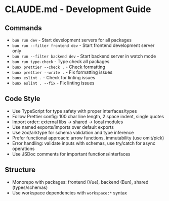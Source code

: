 # CLAUDE.md - Development Guide

## Commands

- `bun run dev` - Start development servers for all packages
- `bun run --filter frontend dev` - Start frontend development server only
- `bun run --filter backend dev` - Start backend server in watch mode
- `bun run type-check` - Type check all packages
- `bunx prettier --check .` - Check formatting
- `bunx prettier --write .` - Fix formatting issues
- `bunx eslint .` - Check for linting issues
- `bunx eslint . --fix` - Fix linting issues

## Code Style

- Use TypeScript for type safety with proper interfaces/types
- Follow Prettier config: 100 char line length, 2 space indent, single quotes
- Import order: external libs → shared → local modules
- Use named exports/imports over default exports
- Use zod/arktype for schema validation and type inference
- Prefer functional approach: arrow functions, immutability (use omit/pick)
- Error handling: validate inputs with schemas, use try/catch for async operations
- Use JSDoc comments for important functions/interfaces

## Structure

- Monorepo with packages: frontend (Vue), backend (Bun), shared (types/schemas)
- Use workspace dependencies with `workspace:*` syntax
